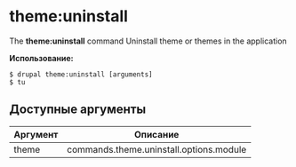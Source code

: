 # theme:uninstall
The **theme:uninstall** command Uninstall theme or themes in the application

**Использование:**
```
$ drupal theme:uninstall [arguments] 
$ tu  
```

## Доступные аргументы
Аргумент | Описание
---------|-------------
theme | commands.theme.uninstall.options.module
